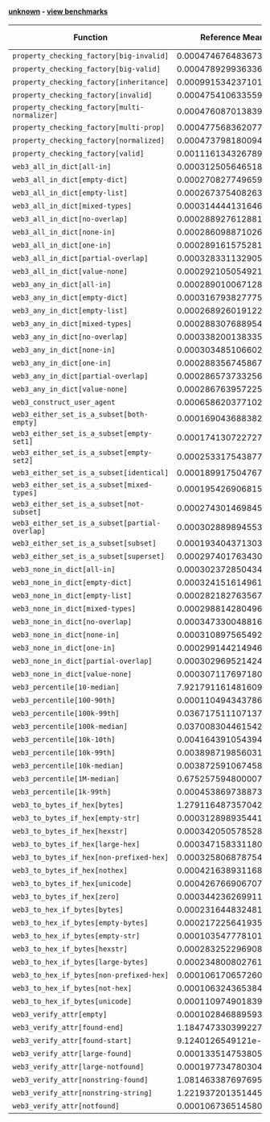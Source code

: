 #### [unknown](https://github.com/BobTheBuidler/faster-web3.py/blob/drop-python-3.8/unknown) - [view benchmarks](https://github.com/BobTheBuidler/faster-web3.py/blob/drop-python-3.8/unknown)

| Function | Reference Mean | Faster Mean | % Change | Speedup (%) | x Faster | Faster |
|----------|---------------|-------------|----------|-------------|----------|--------|
| `property_checking_factory[big-invalid]` | 0.00047467648367326577 | 0.0004668246946851574 | 1.65% | 1.68% | 1.02x | ✅ |
| `property_checking_factory[big-valid]` | 0.0004789299363366263 | 0.000470956024389495 | 1.66% | 1.69% | 1.02x | ✅ |
| `property_checking_factory[inheritance]` | 0.0009915342371017882 | 0.0009820701404957824 | 0.95% | 0.96% | 1.01x | ✅ |
| `property_checking_factory[invalid]` | 0.0004754106335594551 | 0.0004755209738872096 | -0.02% | -0.02% | 1.00x | ❌ |
| `property_checking_factory[multi-normalizer]` | 0.00047608701383958956 | 0.0004714465335274835 | 0.97% | 0.98% | 1.01x | ✅ |
| `property_checking_factory[multi-prop]` | 0.0004775683620772444 | 0.00047008078249930916 | 1.57% | 1.59% | 1.02x | ✅ |
| `property_checking_factory[normalized]` | 0.0004737981800946264 | 0.0004787252963904471 | -1.04% | -1.03% | 0.99x | ❌ |
| `property_checking_factory[valid]` | 0.001116134326789963 | 0.001048520880087983 | 6.06% | 6.45% | 1.06x | ✅ |
| `web3_all_in_dict[all-in]` | 0.0003125056465184566 | 0.00031689066700422584 | -1.40% | -1.38% | 0.99x | ❌ |
| `web3_all_in_dict[empty-dict]` | 0.0002708277496598768 | 0.0002669423030308243 | 1.43% | 1.46% | 1.01x | ✅ |
| `web3_all_in_dict[empty-list]` | 0.0002673754082636159 | 0.0002676704249641908 | -0.11% | -0.11% | 1.00x | ❌ |
| `web3_all_in_dict[mixed-types]` | 0.0003144441316468281 | 0.00031502150287206584 | -0.18% | -0.18% | 1.00x | ❌ |
| `web3_all_in_dict[no-overlap]` | 0.00028892761288178836 | 0.00028574490688326704 | 1.10% | 1.11% | 1.01x | ✅ |
| `web3_all_in_dict[none-in]` | 0.0002860988710266756 | 0.00028969510941157536 | -1.26% | -1.24% | 0.99x | ❌ |
| `web3_all_in_dict[one-in]` | 0.0002891615752810395 | 0.000292261012729922 | -1.07% | -1.06% | 0.99x | ❌ |
| `web3_all_in_dict[partial-overlap]` | 0.0003283311329053733 | 0.0003251415082874728 | 0.97% | 0.98% | 1.01x | ✅ |
| `web3_all_in_dict[value-none]` | 0.0002921050549212894 | 0.00029181854021228913 | 0.10% | 0.10% | 1.00x | ✅ |
| `web3_any_in_dict[all-in]` | 0.0002890100671282243 | 0.0002894600787562395 | -0.16% | -0.16% | 1.00x | ❌ |
| `web3_any_in_dict[empty-dict]` | 0.0003167938277754299 | 0.0003143334687801765 | 0.78% | 0.78% | 1.01x | ✅ |
| `web3_any_in_dict[empty-list]` | 0.0002689260191226908 | 0.0002715959133070166 | -0.99% | -0.98% | 0.99x | ❌ |
| `web3_any_in_dict[mixed-types]` | 0.00028830768895407447 | 0.0002864649354091105 | 0.64% | 0.64% | 1.01x | ✅ |
| `web3_any_in_dict[no-overlap]` | 0.0003382001383357202 | 0.0003319088907391885 | 1.86% | 1.90% | 1.02x | ✅ |
| `web3_any_in_dict[none-in]` | 0.000303485106602809 | 0.00029796626267182395 | 1.82% | 1.85% | 1.02x | ✅ |
| `web3_any_in_dict[one-in]` | 0.00028835674586759813 | 0.0002875129624787644 | 0.29% | 0.29% | 1.00x | ✅ |
| `web3_any_in_dict[partial-overlap]` | 0.0002865737332566232 | 0.0002863261781674676 | 0.09% | 0.09% | 1.00x | ✅ |
| `web3_any_in_dict[value-none]` | 0.00028676395722567816 | 0.00028506047937193853 | 0.59% | 0.60% | 1.01x | ✅ |
| `web3_construct_user_agent` | 0.0006586203771023929 | 0.0006598959457673744 | -0.19% | -0.19% | 1.00x | ❌ |
| `web3_either_set_is_a_subset[both-empty]` | 0.00016904368838233972 | 0.00016784049380788485 | 0.71% | 0.72% | 1.01x | ✅ |
| `web3_either_set_is_a_subset[empty-set1]` | 0.00017413072272726257 | 0.00016948221774221343 | 2.67% | 2.74% | 1.03x | ✅ |
| `web3_either_set_is_a_subset[empty-set2]` | 0.0002533175438778377 | 0.00025393916581644094 | -0.25% | -0.24% | 1.00x | ❌ |
| `web3_either_set_is_a_subset[identical]` | 0.00018991750476739022 | 0.00019104213176891595 | -0.59% | -0.59% | 0.99x | ❌ |
| `web3_either_set_is_a_subset[mixed-types]` | 0.00019542690681588224 | 0.00019401456958738664 | 0.72% | 0.73% | 1.01x | ✅ |
| `web3_either_set_is_a_subset[not-subset]` | 0.0002743014698455457 | 0.0002726788664833773 | 0.59% | 0.60% | 1.01x | ✅ |
| `web3_either_set_is_a_subset[partial-overlap]` | 0.00030288989455304094 | 0.00030307718841365063 | -0.06% | -0.06% | 1.00x | ❌ |
| `web3_either_set_is_a_subset[subset]` | 0.00019340437130381673 | 0.00019492650957204227 | -0.79% | -0.78% | 0.99x | ❌ |
| `web3_either_set_is_a_subset[superset]` | 0.0002974017634309633 | 0.0002960107276554134 | 0.47% | 0.47% | 1.00x | ✅ |
| `web3_none_in_dict[all-in]` | 0.00030237285043432965 | 0.0002993293969775469 | 1.01% | 1.02% | 1.01x | ✅ |
| `web3_none_in_dict[empty-dict]` | 0.0003241516149616127 | 0.00032567198959363515 | -0.47% | -0.47% | 1.00x | ❌ |
| `web3_none_in_dict[empty-list]` | 0.0002821827635675272 | 0.00027958692217953815 | 0.92% | 0.93% | 1.01x | ✅ |
| `web3_none_in_dict[mixed-types]` | 0.0002988142804965738 | 0.0002981957452097108 | 0.21% | 0.21% | 1.00x | ✅ |
| `web3_none_in_dict[no-overlap]` | 0.00034733004881610846 | 0.0003480635993037931 | -0.21% | -0.21% | 1.00x | ❌ |
| `web3_none_in_dict[none-in]` | 0.00031089756549247346 | 0.00030867010016175783 | 0.72% | 0.72% | 1.01x | ✅ |
| `web3_none_in_dict[one-in]` | 0.00029914421494641667 | 0.0002979576882071878 | 0.40% | 0.40% | 1.00x | ✅ |
| `web3_none_in_dict[partial-overlap]` | 0.0003029695214241858 | 0.0003008023609359167 | 0.72% | 0.72% | 1.01x | ✅ |
| `web3_none_in_dict[value-none]` | 0.00030711769718019073 | 0.0002983387200688642 | 2.86% | 2.94% | 1.03x | ✅ |
| `web3_percentile[10-median]` | 7.921791161481609e-05 | 7.805721357632435e-05 | 1.47% | 1.49% | 1.01x | ✅ |
| `web3_percentile[100-90th]` | 0.00011049434378609337 | 0.00010977197324882818 | 0.65% | 0.66% | 1.01x | ✅ |
| `web3_percentile[100k-99th]` | 0.03671751110713777 | 0.036845108407406874 | -0.35% | -0.35% | 1.00x | ❌ |
| `web3_percentile[100k-median]` | 0.03700830446154249 | 0.03690523514814635 | 0.28% | 0.28% | 1.00x | ✅ |
| `web3_percentile[10k-10th]` | 0.004164391054394564 | 0.004098670946281249 | 1.58% | 1.60% | 1.02x | ✅ |
| `web3_percentile[10k-99th]` | 0.003898719856031327 | 0.003858714244184852 | 1.03% | 1.04% | 1.01x | ✅ |
| `web3_percentile[10k-median]` | 0.003872591067458564 | 0.003834820125490858 | 0.98% | 0.98% | 1.01x | ✅ |
| `web3_percentile[1M-median]` | 0.6752575948000071 | 0.6865957031999983 | -1.68% | -1.65% | 0.98x | ❌ |
| `web3_percentile[1k-99th]` | 0.00045386973887318375 | 0.0004526088839198265 | 0.28% | 0.28% | 1.00x | ✅ |
| `web3_to_bytes_if_hex[bytes]` | 1.2791164873570422e-05 | 1.2731488314700593e-05 | 0.47% | 0.47% | 1.00x | ✅ |
| `web3_to_bytes_if_hex[empty-str]` | 0.0003128989354415067 | 0.00031212880006977313 | 0.25% | 0.25% | 1.00x | ✅ |
| `web3_to_bytes_if_hex[hexstr]` | 0.0003420505785283547 | 0.0003402307780791622 | 0.53% | 0.53% | 1.01x | ✅ |
| `web3_to_bytes_if_hex[large-hex]` | 0.0003471583311803205 | 0.00034656560881262256 | 0.17% | 0.17% | 1.00x | ✅ |
| `web3_to_bytes_if_hex[non-prefixed-hex]` | 0.00032580687875436197 | 0.0003246696704198089 | 0.35% | 0.35% | 1.00x | ✅ |
| `web3_to_bytes_if_hex[nothex]` | 0.00042163893116881334 | 0.00042115445646428095 | 0.11% | 0.12% | 1.00x | ✅ |
| `web3_to_bytes_if_hex[unicode]` | 0.00042676690670799246 | 0.0004281781351217436 | -0.33% | -0.33% | 1.00x | ❌ |
| `web3_to_bytes_if_hex[zero]` | 0.00034423626991197617 | 0.00034397590320318065 | 0.08% | 0.08% | 1.00x | ✅ |
| `web3_to_hex_if_bytes[bytes]` | 0.00023164483248189023 | 0.00023173355245371306 | -0.04% | -0.04% | 1.00x | ❌ |
| `web3_to_hex_if_bytes[empty-bytes]` | 0.0002172256419358402 | 0.0002173207094329581 | -0.04% | -0.04% | 1.00x | ❌ |
| `web3_to_hex_if_bytes[empty-str]` | 0.00010354777810101651 | 0.00010454775666206664 | -0.97% | -0.96% | 0.99x | ❌ |
| `web3_to_hex_if_bytes[hexstr]` | 0.0002832522969084586 | 0.00028457937369578235 | -0.47% | -0.47% | 1.00x | ❌ |
| `web3_to_hex_if_bytes[large-bytes]` | 0.0002348008027614802 | 0.00023587788187707883 | -0.46% | -0.46% | 1.00x | ❌ |
| `web3_to_hex_if_bytes[non-prefixed-hex]` | 0.00010617065726037137 | 0.00010649551641146463 | -0.31% | -0.31% | 1.00x | ❌ |
| `web3_to_hex_if_bytes[not-hex]` | 0.00010632436538438893 | 0.00010664053297501366 | -0.30% | -0.30% | 1.00x | ❌ |
| `web3_to_hex_if_bytes[unicode]` | 0.00011097490183981992 | 0.00011129849504399971 | -0.29% | -0.29% | 1.00x | ❌ |
| `web3_verify_attr[empty]` | 0.00010284688959357076 | 0.00010314674876455853 | -0.29% | -0.29% | 1.00x | ❌ |
| `web3_verify_attr[found-end]` | 1.1847473303992277e-05 | 1.1838828411597582e-05 | 0.07% | 0.07% | 1.00x | ✅ |
| `web3_verify_attr[found-start]` | 9.1240126549121e-06 | 1.0002839676558717e-05 | -9.63% | -8.79% | 0.91x | ❌ |
| `web3_verify_attr[large-found]` | 0.00013351475380577485 | 0.00013387710203458994 | -0.27% | -0.27% | 1.00x | ❌ |
| `web3_verify_attr[large-notfound]` | 0.00019773478030432487 | 0.00020132272731045582 | -1.81% | -1.78% | 0.98x | ❌ |
| `web3_verify_attr[nonstring-found]` | 1.0814633876976954e-05 | 1.1123758126201264e-05 | -2.86% | -2.78% | 0.97x | ❌ |
| `web3_verify_attr[nonstring-string]` | 1.2219372013514452e-05 | 1.2354394134430092e-05 | -1.10% | -1.09% | 0.99x | ❌ |
| `web3_verify_attr[notfound]` | 0.00010673651458030552 | 0.00010720852926658377 | -0.44% | -0.44% | 1.00x | ❌ |

